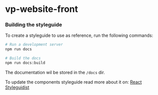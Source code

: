 # vp-website-front

### Building the styleguide

To create a styleguide to use as reference, run the following commands:

```bash
# Run a development server
npm run docs

# Build the docs
npm run docs:build
```

The documentation wil be stored in the `/docs` dir.

To update the components styleguide read more about it on: [React Styleguidist](https://react-styleguidist.js.org/)
